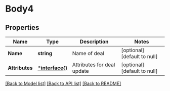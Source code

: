 # Body4

## Properties
Name | Type | Description | Notes
------------ | ------------- | ------------- | -------------
**Name** | **string** | Name of deal | [optional] [default to null]
**Attributes** | [***interface{}**](interface{}.md) | Attributes for deal update | [optional] [default to null]

[[Back to Model list]](../README.md#documentation-for-models) [[Back to API list]](../README.md#documentation-for-api-endpoints) [[Back to README]](../README.md)


